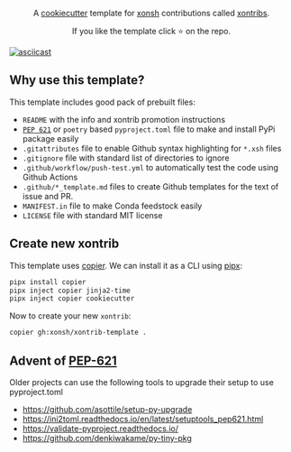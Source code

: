 <p align="center">
A <a href="https://github.com/audreyr/cookiecutter">cookiecutter</a> template for <a href="https://github.com/xonsh/xonsh">xonsh</a> contributions called <a href="https://xon.sh/xontribs.html">xontribs</a>.
</p>

<p align="center">  
If you like the template click ⭐ on the repo.
</p>

[![asciicast](https://asciinema.org/a/499605.svg)](https://asciinema.org/a/499605)

## Why use this template?

This template includes good pack of prebuilt files: 

* `README` with the info and xontrib promotion instructions
* [`PEP 621`](https://peps.python.org/pep-0621/) or `poetry` based `pyproject.toml` file to make and install PyPi package easily 
* `.gitattributes` file to enable Github syntax highlighting for `*.xsh` files
* `.gitignore` file with standard list of directories to ignore
* `.github/workflow/push-test.yml` to automatically test the code using Github Actions
* `.github/*_template.md` files to create Github templates for the text of issue and PR.
* `MANIFEST.in` file to make Conda feedstock easily
* `LICENSE` file with standard MIT license

## Create new xontrib

This template uses [copier](https://copier.readthedocs.io/en/stable/). We can install it as a CLI using [pipx](https://pypa.github.io/pipx/):

```bash
pipx install copier
pipx inject copier jinja2-time
pipx inject copier cookiecutter
```

Now to create your new `xontrib`:

```bash
copier gh:xonsh/xontrib-template .
```

## Advent of [PEP-621](https://peps.python.org/pep-0621/) 

Older projects can use the following tools to upgrade their setup to use pyproject.toml

* https://github.com/asottile/setup-py-upgrade
* https://ini2toml.readthedocs.io/en/latest/setuptools_pep621.html
* https://validate-pyproject.readthedocs.io/
* https://github.com/denkiwakame/py-tiny-pkg
